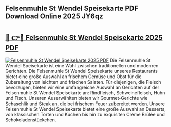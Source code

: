## Felsenmuhle St Wendel Speisekarte PDF Download Online 2025 JY6qz

# <h2><a href="http://gcc8wg.nevu.top/?p=Felsenmuhle+St+Wendel+Speisekarte">🔗 👉🔴 Felsenmuhle St Wendel Speisekarte 2025 PDF</a></h2>

[![Felsenmuhle St Wendel Speisekarte 2025 PDF](https://i.imgur.com/dBaPXMq.png)](http://gcc8wg.nevu.top/?p=Felsenmuhle+St+Wendel+Speisekarte)
Die Felsenmuhle St Wendel Speisekarte ist eine Wahl zwischen traditionellen und modernen Gerichten. Die Felsenmuhle St Wendel Speisekarte unseres Restaurants bietet eine große Auswahl an frischem Gemüse und Obst für die Zubereitung von leichten und frischen Salaten. Für diejenigen, die Fleisch bevorzugen, bieten wir eine umfangreiche Auswahl an Gerichten auf der Felsenmuhle St Wendel Speisekarte an: Rindfleisch, Schweinefleisch, Huhn und Fisch. Unseren Auserwählten bieten wir Gourmet-Gerichte wie Schaschlik und Steak an, die bei frischem Feuer zubereitet werden. Unsere Felsenmuhle St Wendel Speisekarte bietet eine große Auswahl an Desserts, von klassischen Torten und Kuchen bis hin zu exquisiten Crème Brûlée und Schokoladenstückchen.
